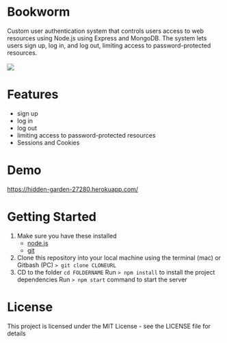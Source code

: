 # Bookworm
Custom user authentication system that controls users access to web resources using Node.js using Express and MongoDB. The system lets users sign up, log in, and log out, limiting access to password-protected resources.
<br/><br/>
<img src="https://i.imgur.com/g62cD1Q.png" />
# Features
* sign up
* log in
* log out
* limiting access to password-protected resources
* Sessions and Cookies

# Demo
https://hidden-garden-27280.herokuapp.com/

# Getting Started
1. Make sure you have these installed
	- [node.js](http://nodejs.org/)
	- [git](http://git-scm.com/)
2. Clone this repository into your local machine using the terminal (mac) or Gitbash (PC) `> git clone CLONEURL`
3. CD to the folder `cd FOLDERNAME` Run `> npm install` to install the project dependencies Run `> npm start` command to start the server
# License
This project is licensed under the MIT License - see the LICENSE file for details
